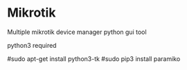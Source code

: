 # Mikrotik
Multiple mikrotik device manager python gui tool

python3 required

#sudo apt-get install python3-tk
#sudo pip3 install paramiko
